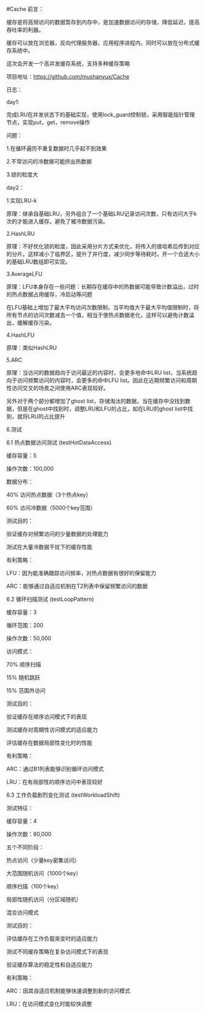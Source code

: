 #Cache
前言：

缓存是将高频访问的数据暂存到内存中，是加速数据访问的存储，降低延迟，提高吞吐率的利器。

缓存可以放在浏览器，反向代理服务器，应用程序进程内，同时可以放在分布式缓存系统中。

这次会开发一个高并发缓存系统，支持多种缓存策略

项目地址：https://github.com/mushanyux/Cache

日志：

day1:

完成LRU在并发状态下的基础实现，使用lock_guard控制锁，采用智能指针管理节点，实现put，get，remove操作

问题：

1.在循环遍历不重复数据时几乎起不到效果

2.不常访问的冷数据可能挤出热数据

3.锁的粒度大

day2：

1.实现LRU-k

原理：继承自基础LRU，另外组合了一个基础LRU记录访问次数，只有访问大于k次的才能进入缓存。避免了被冷数据污染。

2.HashLRU

原理：不好优化锁的粒度，因此采用分片方式来优化，将传入的值哈希后传到对应的分片。这样减小了临界区，提升了并行度，减少同步等待耗时。开一个合适大小的基础LRU数组即可实现。

3.AverageLFU

原理：LFU本身存在一些问题：长期存在缓存中的热数据可能导致计数溢出，过时的热点数据占用缓存，冷启动等问题

在LFU基础上增加了最大平均访问次数限制，当平均值大于最大平均值限制时，将所有节点的访问次数减去一个值，相当于使热点数据老化，这样可以避免计数溢出，缓解缓存污染。

4.HashLFU

原理：类似HashLRU

5.ARC

原理：当访问的数据趋向于访问最近的内容时，会更多地命中LRU list，当系统趋向于访问频繁访问的内容时，会更多的命中LFU list。因此在近期频繁访问和周期性访问交叉的场景之间使用ARC表现较好。

另外对于两个部分都增加了ghost list，存储淘汰的数据。当在缓存中没找到数据，但是在ghost中找到时，调整LRU和LFU的占比，如在LRU的ghost list中找到，就将LRU的占比提升

6.测试

6.1 热点数据访问测试 (testHotDataAccess)

缓存容量：5

操作次数：100,000

数据分布：

40% 访问热点数据（3个热点key）

60% 访问冷数据（5000个key范围）

测试目的：

验证缓存对频繁访问的少量数据的处理能力

测试在大量冷数据干扰下的缓存性能

有利策略：

LFU：因为能准确跟踪访问频率，对热点数据有很好的保留能力

ARC：能够通过自适应机制在T2列表中保留频繁访问的数据

6.2 循环扫描测试 (testLoopPattern)

缓存容量：3

循环范围：200

操作次数：50,000

访问模式：

70% 顺序扫描

15% 随机跳跃

15% 范围外访问

测试目的：

验证缓存在顺序访问模式下的表现

测试缓存对周期性访问模式的适应能力

评估缓存在数据局部性变化时的性能

有利策略：

ARC：通过B1列表能够识别循环访问模式

LRU：在有局部性的顺序访问中表现较好

6.3 工作负载剧烈变化测试 (testWorkloadShift)

测试特征：

缓存容量：4

操作次数：80,000

五个不同阶段：

热点访问（少量key密集访问）

大范围随机访问（1000个key）

顺序扫描（100个key）

局部性随机访问（分区域随机）

混合访问模式

测试目的：

评估缓存在工作负载突变时的适应能力

测试不同缓存策略在复杂访问模式下的表现

验证缓存算法的稳定性和自适应能力

有利策略：

ARC：因其自适应机制能够快速调整到新的访问模式

LRU：在访问模式变化时能较快调整